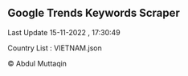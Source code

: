 

## Google Trends Keywords Scraper 
 
Last Update 15-11-2022 , 17:30:49

Country List :
VIETNAM.json



© Abdul Muttaqin 

